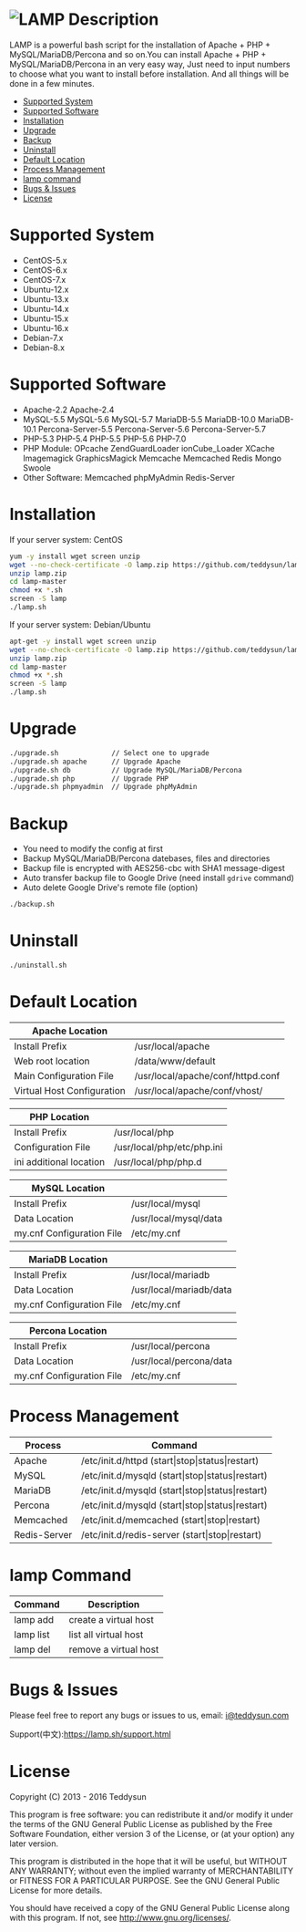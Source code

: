 ![LAMP](https://github.com/teddysun/lamp/raw/master/conf/lamp.gif)
Description
===========
LAMP is a powerful bash script for the installation of Apache + PHP + MySQL/MariaDB/Percona and so on.You can install Apache + PHP + MySQL/MariaDB/Percona in an very easy way, Just need to input numbers to choose what you want to install before installation. And all things will be done in a few minutes.

- [Supported System](#supported-system)
- [Supported Software](#supported-software)
- [Installation](#installation)
- [Upgrade](#upgrade)
- [Backup](#backup)
- [Uninstall](#uninstall)
- [Default Location](#default-location)
- [Process Management](#process-management)
- [lamp command](#lamp-command)
- [Bugs & Issues](#bugs--issues)
- [License](#license)

Supported System
===============
- CentOS-5.x
- CentOS-6.x
- CentOS-7.x
- Ubuntu-12.x
- Ubuntu-13.x
- Ubuntu-14.x
- Ubuntu-15.x
- Ubuntu-16.x
- Debian-7.x
- Debian-8.x

Supported Software
==================
- Apache-2.2 Apache-2.4
- MySQL-5.5 MySQL-5.6 MySQL-5.7 MariaDB-5.5 MariaDB-10.0 MariaDB-10.1 Percona-Server-5.5 Percona-Server-5.6 Percona-Server-5.7
- PHP-5.3 PHP-5.4 PHP-5.5 PHP-5.6 PHP-7.0
- PHP Module: OPcache ZendGuardLoader ionCube_Loader XCache Imagemagick GraphicsMagick Memcache Memcached Redis Mongo Swoole
- Other Software: Memcached phpMyAdmin Redis-Server

Installation
============
If your server system: CentOS
```bash
yum -y install wget screen unzip
wget --no-check-certificate -O lamp.zip https://github.com/teddysun/lamp/archive/master.zip
unzip lamp.zip
cd lamp-master
chmod +x *.sh
screen -S lamp
./lamp.sh
```
If your server system: Debian/Ubuntu
```bash
apt-get -y install wget screen unzip
wget --no-check-certificate -O lamp.zip https://github.com/teddysun/lamp/archive/master.zip
unzip lamp.zip
cd lamp-master
chmod +x *.sh
screen -S lamp
./lamp.sh
```

Upgrade
=======
```bash
./upgrade.sh             // Select one to upgrade
./upgrade.sh apache      // Upgrade Apache
./upgrade.sh db          // Upgrade MySQL/MariaDB/Percona
./upgrade.sh php         // Upgrade PHP
./upgrade.sh phpmyadmin  // Upgrade phpMyAdmin
```

Backup
======
- You need to modify the config at first
- Backup MySQL/MariaDB/Percona datebases, files and directories
- Backup file is encrypted with AES256-cbc with SHA1 message-digest
- Auto transfer backup file to Google Drive (need install `gdrive` command)
- Auto delete Google Drive's remote file (option)

```bash
./backup.sh
```

Uninstall
=========
```bash
./uninstall.sh
```

Default Location
================
| Apache Location            |                                         |
|----------------------------|-----------------------------------------|
| Install Prefix             | /usr/local/apache                       |
| Web root location          | /data/www/default                       |
| Main Configuration File    | /usr/local/apache/conf/httpd.conf       |
| Virtual Host Configuration | /usr/local/apache/conf/vhost/           |

| PHP Location               |                                         |
|----------------------------|-----------------------------------------|
| Install Prefix             | /usr/local/php                          |
| Configuration File         | /usr/local/php/etc/php.ini              |
| ini additional location    | /usr/local/php/php.d                    |

| MySQL Location             |                                         |
|----------------------------|-----------------------------------------|
| Install Prefix             | /usr/local/mysql                        |
| Data Location              | /usr/local/mysql/data                   |
| my.cnf Configuration File  | /etc/my.cnf                             |

| MariaDB Location           |                                         |
|----------------------------|-----------------------------------------|
| Install Prefix             | /usr/local/mariadb                      |
| Data Location              | /usr/local/mariadb/data                 |
| my.cnf Configuration File  | /etc/my.cnf                             |

| Percona Location           |                                         |
|----------------------------|-----------------------------------------|
| Install Prefix             | /usr/local/percona                      |
| Data Location              | /usr/local/percona/data                 |
| my.cnf Configuration File  | /etc/my.cnf                             |

Process Management
==================
| Process     | Command                                                 |
|-------------|---------------------------------------------------------|
| Apache      | /etc/init.d/httpd  (start\|stop\|status\|restart)       |
| MySQL       | /etc/init.d/mysqld (start\|stop\|status\|restart)       |
| MariaDB     | /etc/init.d/mysqld (start\|stop\|status\|restart)       |
| Percona     | /etc/init.d/mysqld (start\|stop\|status\|restart)       |
| Memcached   | /etc/init.d/memcached (start\|stop\|restart)            |
| Redis-Server| /etc/init.d/redis-server (start\|stop\|restart)         |

lamp Command
============
| Command    | Description                     |
|------------|---------------------------------|
| lamp add   | create a virtual host           |
| lamp list  | list all virtual host           |
| lamp del   | remove a virtual host           |

Bugs & Issues
=============
Please feel free to report any bugs or issues to us, email: i@teddysun.com

Support(中文):https://lamp.sh/support.html

License
=======
Copyright (C) 2013 - 2016 Teddysun

This program is free software: you can redistribute it and/or modify
it under the terms of the GNU General Public License as published by
the Free Software Foundation, either version 3 of the License, or
(at your option) any later version.

This program is distributed in the hope that it will be useful,
but WITHOUT ANY WARRANTY; without even the implied warranty of
MERCHANTABILITY or FITNESS FOR A PARTICULAR PURPOSE.  See the
GNU General Public License for more details.

You should have received a copy of the GNU General Public License
along with this program. If not, see <http://www.gnu.org/licenses/>.

